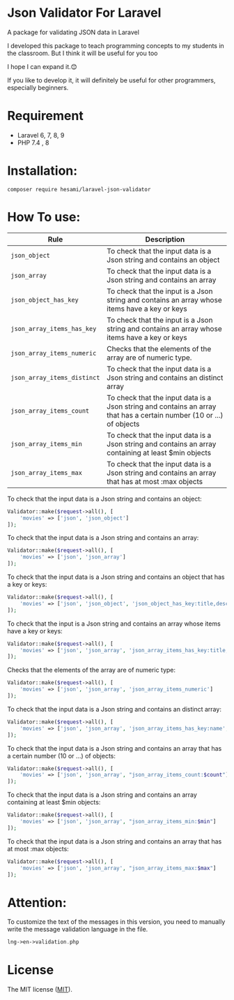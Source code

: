 # Json Validator For Laravel
A package for validating JSON data in Laravel

I developed this package to teach programming concepts to my students in the classroom.
But I think it will be useful for you too

I hope I can expand it.😊

If you like to develop it, it will definitely be useful for other programmers, especially beginners.

# Requirement
* Laravel 6, 7, 8, 9
* PHP 7.4 , 8


# Installation:
```
composer require hesami/laravel-json-validator
```


# How To use:


| Rule | Description |
| --- | --- |
| `json_object` | To check that the input data is a Json string and contains an object |
| `json_array` | To check that the input data is a Json string and contains an array |
| `json_object_has_key` | To check that the input is a Json string and contains an array whose items have a key or keys |
| `json_array_items_has_key` | To check that the input is a Json string and contains an array whose items have a key or keys |
| `json_array_items_numeric` | Checks that the elements of the array are of numeric type. |
| `json_array_items_distinct` | To check that the input data is a Json string and contains an distinct array |
| `json_array_items_count` | To check that the input data is a Json string and contains an array that has a certain number (10 or ...) of objects |
| `json_array_items_min` | To check that the input data is a Json string and contains an array containing at least $min objects |
| `json_array_items_max` | To check that the input data is a Json string and contains an array that has at most :max objects |





To check that the input data is a Json string and contains an object:
```php
Validator::make($request->all(), [
    'movies' => ['json', 'json_object']
]);
```


To check that the input data is a Json string and contains an array:
```php
Validator::make($request->all(), [
    'movies' => ['json', 'json_array']
]);
```


To check that the input data is a Json string and contains an object that has a key or keys:
```php
Validator::make($request->all(), [
    'movies' => ['json', 'json_object', 'json_object_has_key:title,desc']
]);
```


To check that the input is a Json string and contains an array whose items have a key or keys:
```php
Validator::make($request->all(), [
    'movies' => ['json', 'json_array', 'json_array_items_has_key:title,desc']
]);
```

Checks that the elements of the array are of numeric type:
```php
Validator::make($request->all(), [
    'movies' => ['json', 'json_array', 'json_array_items_numeric']
]);
```

To check that the input data is a Json string and contains an distinct array:
```php
Validator::make($request->all(), [
    'movies' => ['json', 'json_array', 'json_array_items_has_key:name', "json_array_items_distinct:name"]
]);
```


To check that the input data is a Json string and contains an array that has a certain number (10 or ...) of objects:
```php
Validator::make($request->all(), [
    'movies' => ['json', 'json_array', "json_array_items_count:$count"]
]);
```


To check that the input data is a Json string and contains an array containing at least $min objects:
```php
Validator::make($request->all(), [
    'movies' => ['json', 'json_array', "json_array_items_min:$min"]
]);
```


To check that the input data is a Json string and contains an array that has at most :max objects:
```php
Validator::make($request->all(), [
    'movies' => ['json', 'json_array', "json_array_items_max:$max"]
]);
```



# Attention:
To customize the text of the messages in this version, you need to manually write the message validation language in the file.
```php
lng->en->validation.php
```



# License
The MIT license ([MIT](https://github.com/hesami/laravel-json-validator/blob/master/LICENSE.md)).
